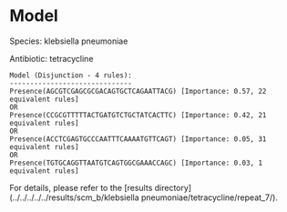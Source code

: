 
# Model

Species: klebsiella pneumoniae

Antibiotic: tetracycline

```
Model (Disjunction - 4 rules):
------------------------------
Presence(AGCGTCGAGCGCGACAGTGCTCAGAATTACG) [Importance: 0.57, 22 equivalent rules]
OR
Presence(CCGCGTTTTTACTGATGTCTGCTATCACTTC) [Importance: 0.42, 21 equivalent rules]
OR
Presence(ACCTCGAGTGCCCAATTTCAAAATGTTCAGT) [Importance: 0.05, 31 equivalent rules]
OR
Presence(TGTGCAGGTTAATGTCAGTGGCGAAACCAGC) [Importance: 0.03, 1 equivalent rules]

```

For details, please refer to the [results directory](../../../../../results/scm_b/klebsiella pneumoniae/tetracycline/repeat_7/).

